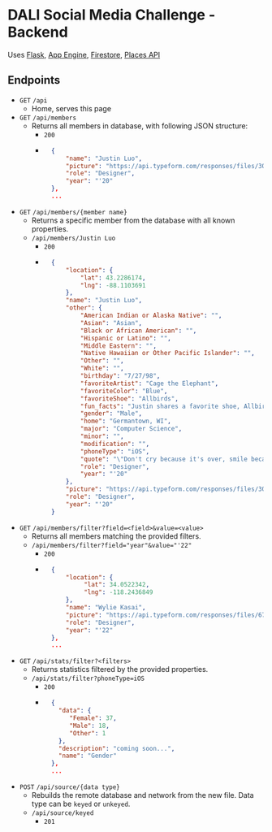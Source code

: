 # DALI Social Media Challenge - Backend

Uses [Flask](https://palletsprojects.com/p/flask/), [App Engine](https://cloud.google.com/appengine/), [Firestore](https://cloud.google.com/firestore/), [Places API](https://developers.google.com/places/web-service/intro)

## Endpoints

- `GET` `/api`
	- Home, serves this page
- `GET` `/api/members`
	- Returns all members in database, with following JSON structure:
		- `200`
		- ```json
			{
				"name": "Justin Luo",
				"picture": "https://api.typeform.com/responses/files/30e6cf1283ab1600d4a9778bd0853a7ef0ecffcd660652e875bfc45fdc214af3/IMG_0152.jpg",
				"role": "Designer",
				"year": "'20"
			},
			...
			```
- `GET` `/api/members/{member name}`
	- Returns a specific member from the database with all known properties.
	- `/api/members/Justin Luo`
		- `200`
		- ```json
			{ 
				"location": { 
					"lat": 43.2286174,
					"lng": -88.1103691
				},
				"name": "Justin Luo",
				"other": { 
					"American Indian or Alaska Native": "",
					"Asian": "Asian",
					"Black or African American": "",
					"Hispanic or Latino": "",
					"Middle Eastern": "",
					"Native Hawaiian or Other Pacific Islander": "",
					"Other": "",
					"White": "",
					"birthday": "7/27/98",
					"favoriteArtist": "Cage the Elephant",
					"favoriteColor": "Blue",
					"favoriteShoe": "Allbirds",
					"fun_facts": "Justin shares a favorite shoe, Allbirds, with 3 others!",
					"gender": "Male",
					"home": "Germantown, WI",
					"major": "Computer Science",
					"minor": "",
					"modification": "",
					"phoneType": "iOS",
					"quote": "\"Don't cry because it's over, smile because it happened.\" - Seuss",
					"role": "Designer",
					"year": "'20"
				},
				"picture": "https://api.typeform.com/responses/files/30e6cf1283ab1600d4a9778bd0853a7ef0ecffcd660652e875bfc45fdc214af3/IMG_0152.jpg",
				"role": "Designer",
				"year": "'20"
			}
			```
- `GET` `/api/members/filter?field=<field>&value=<value>`
	- Returns all members matching the provided filters.
	- `/api/members/filter?field="year"&value="'22"`
		- `200`  
		- ```json
			{ 
				"location": { 
					 "lat": 34.0522342,
					 "lng": -118.2436849
				},
				"name": "Wylie Kasai",
				"picture": "https://api.typeform.com/responses/files/6719e1b31715751ab0da01f81f569805d730cd3826495a9f5d3a117a3c8c6e48/DALI_prof.jpg",
				"role": "Designer",
				"year": "'22"
			},
			...
			```
- `GET` `/api/stats/filter?<filters>`
	- Returns statistics filtered by the provided properties.
	- `/api/stats/filter?phoneType=iOS`
		- `200`
		- ```json
			{ 
			  "data": { 
			     "Female": 37,
			     "Male": 18,
			     "Other": 1
			  },
			  "description": "coming soon...",
			  "name": "Gender"
			},
			...
			```
- `POST` `/api/source/{data type}`
	- Rebuilds the remote database and network from the new file. Data type can be `keyed` or `unkeyed`.
	- `/api/source/keyed`
		- `201`